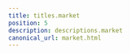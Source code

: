 ```yaml
---
title: titles.market
position: 5
description: descriptions.market
canonical_url: market.html
---
```

